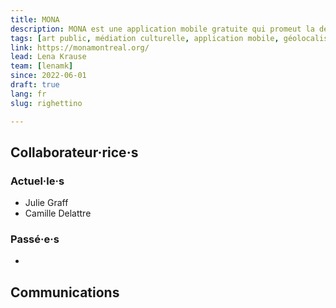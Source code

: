 ```yaml
---
title: MONA
description: MONA est une application mobile gratuite qui promeut la découverte de l'art, du patrimoine et des espaces culturels à Montréal et au Québec
tags: [art public, médiation culturelle, application mobile, géolocalisation]
link: https://monamontreal.org/
lead: Lena Krause
team: [lenamk]  
since: 2022-06-01
draft: true
lang: fr
slug: righettino

---
```


<!-- project description -->

## Collaborateur·rice·s

### Actuel·le·s

- Julie Graff
- Camille Delattre

### Passé·e·s

- 

## 




## Communications